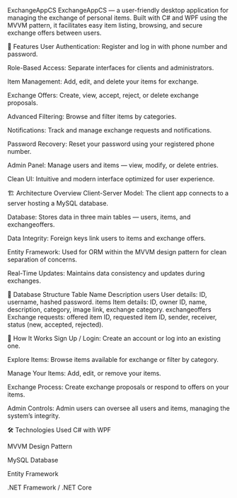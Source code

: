 ExchangeAppCS
ExchangeAppCS — a user-friendly desktop application for managing the exchange of personal items. Built with C# and WPF using the MVVM pattern, it facilitates easy item listing, browsing, and secure exchange offers between users.

🚀 Features
User Authentication: Register and log in with phone number and password.

Role-Based Access: Separate interfaces for clients and administrators.

Item Management: Add, edit, and delete your items for exchange.

Exchange Offers: Create, view, accept, reject, or delete exchange proposals.

Advanced Filtering: Browse and filter items by categories.

Notifications: Track and manage exchange requests and notifications.

Password Recovery: Reset your password using your registered phone number.

Admin Panel: Manage users and items — view, modify, or delete entries.

Clean UI: Intuitive and modern interface optimized for user experience.

🏗️ Architecture Overview
Client-Server Model: The client app connects to a server hosting a MySQL database.

Database: Stores data in three main tables — users, items, and exchangeoffers.

Data Integrity: Foreign keys link users to items and exchange offers.

Entity Framework: Used for ORM within the MVVM design pattern for clean separation of concerns.

Real-Time Updates: Maintains data consistency and updates during exchanges.

📂 Database Structure
Table Name	Description
users	User details: ID, username, hashed password.
items	Item details: ID, owner ID, name, description, category, image link, exchange category.
exchangeoffers	Exchange requests: offered item ID, requested item ID, sender, receiver, status (new, accepted, rejected).

🎯 How It Works
Sign Up / Login: Create an account or log into an existing one.

Explore Items: Browse items available for exchange or filter by category.

Manage Your Items: Add, edit, or remove your items.

Exchange Process: Create exchange proposals or respond to offers on your items.

Admin Controls: Admin users can oversee all users and items, managing the system’s integrity.

🛠️ Technologies Used
C# with WPF

MVVM Design Pattern

MySQL Database

Entity Framework

.NET Framework / .NET Core

